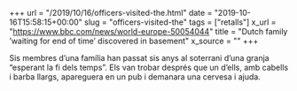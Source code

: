 +++
url = "/2019/10/16/officers-visited-the.html"
date = "2019-10-16T15:58:15+00:00"
slug = "officers-visited-the"
tags = ["retalls"]
x_url = "https://www.bbc.com/news/world-europe-50054044"
title = "Dutch family ’waiting for end of time’ discovered in basement"
x_source = ""
+++

Sis membres d’una família han passat sis anys al soterrani d’una granja “esperant la fi dels temps”. Els van trobar després que un d’ells, amb cabells i barba llargs, apareguera en un pub i demanara una cervesa i ajuda.
